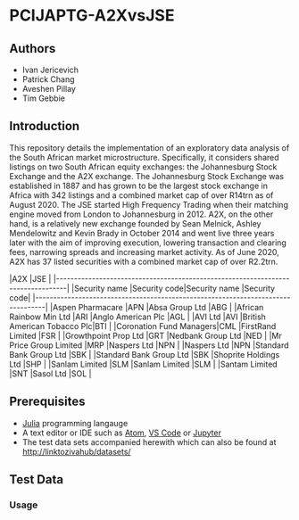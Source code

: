 # PCIJAPTG-A2XvsJSE

## Authors
* Ivan Jericevich
* Patrick Chang
* Aveshen Pillay
* Tim Gebbie

## Introduction
This repository details the implementation of an exploratory data analysis of the South African market microstructure. Specifically, it considers shared listings on two South African equity exchanges: the Johannesburg Stock Exchange and the A2X exchange. The Johannesburg Stock Exchange was established in 1887 and has grown to be the largest stock exchange in Africa with 342 listings and a combined market cap of over R14trn as of August 2020. The JSE started High Frequency Trading when their matching engine moved from London to Johannesburg in 2012. A2X, on the other hand, is a relatively new exchange founded by Sean Melnick, Ashley Mendelowitz and Kevin Brady in October 2014 and went live three years later with the aim of improving execution, lowering transaction and clearing fees, narrowing spreads and increasing market activity. As of June 2020, A2X has 37 listed securities with a combined market cap of over R2.2trn.

|A2X                                   |JSE                                     |
|---------------------------------------------------------------------------------|
|Security name           |Security code|Security name               |Security code|
|---------------------------------------------------------------------------------|
|Aspen Pharmacare        |APN          |Absa Group Ltd              |ABG          |
|African Rainbow Min Ltd |ARI          |Anglo American Plc          |AGL          |
|AVI Ltd                 |AVI          |British American Tobacco Plc|BTI          |
|Coronation Fund Managers|CML          |FirstRand Limited           |FSR          |
|Growthpoint Prop Ltd    |GRT          |Nedbank Group Ltd           |NED          |
|Mr Price Group Limited  |MRP          |Naspers Ltd                 |NPN          |
|Naspers Ltd             |NPN          |Standard Bank Group Ltd     |SBK          |
|Standard Bank Group Ltd |SBK          |Shoprite Holdings Ltd       |SHP          |
|Sanlam Limited          |SLM          |Sanlam Limited              |SLM          |
|Santam Limited          |SNT          |Sasol Ltd                   |SOL          |


## Prerequisites
* [Julia](http://movielens.org) programming langauge
* A text editor or IDE such as [Atom](https://flight-manual.atom.io/getting-started/sections/installing-atom/), [VS Code](https://code.visualstudio.com/download) or [Jupyter](https://jupyter.org/install)
* The test data sets accompanied herewith which can also be found at <http://linktozivahub/datasets/>

## Test Data
### Usage